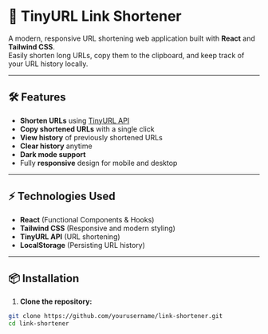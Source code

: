 # 🔗 TinyURL Link Shortener

A modern, responsive URL shortening web application built with **React** and **Tailwind CSS**.  
Easily shorten long URLs, copy them to the clipboard, and keep track of your URL history locally.

---

## 🛠 Features

- **Shorten URLs** using [TinyURL API](https://tinyurl.com/app/dev)  
- **Copy shortened URLs** with a single click  
- **View history** of previously shortened URLs  
- **Clear history** anytime  
- **Dark mode support**  
- Fully **responsive** design for mobile and desktop  

---

## ⚡ Technologies Used

- **React** (Functional Components & Hooks)  
- **Tailwind CSS** (Responsive and modern styling)  
- **TinyURL API** (URL shortening)  
- **LocalStorage** (Persisting URL history)  

---

## 📦 Installation

1. **Clone the repository:**

```bash
git clone https://github.com/yourusername/link-shortener.git
cd link-shortener
